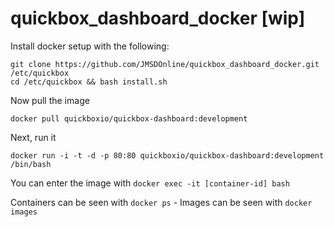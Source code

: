 # quickbox_dashboard_docker [wip]

Install docker setup with the following:
```
git clone https://github.com/JMSDOnline/quickbox_dashboard_docker.git /etc/quickbox
cd /etc/quickbox && bash install.sh
```

Now pull the image
```
docker pull quickboxio/quickbox-dashboard:development
```

Next, run it
```
docker run -i -t -d -p 80:80 quickboxio/quickbox-dashboard:development /bin/bash
```

You can enter the image with `docker exec -it [container-id] bash`

Containers can be seen with `docker ps` - Images can be seen with `docker images`
